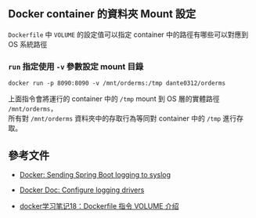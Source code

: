 Docker container 的資料夾 Mount 設定
-----------------------------------

`Dockerfile` 中 `VOLUME` 的設定值可以指定 container 中的路徑有哪些可以對應到 OS 系統路徑


### `run` 指定使用 `-v` 參數設定 mount 目錄

```console
docker run -p 8090:8090 -v /mnt/orderms:/tmp dante0312/orderms
```


上面指令會將運行的 container 中的 `/tmp` mount 到 OS 層的實體路徑 `/mnt/orderms`，  
所有對 `/mnt/orderms` 資料夾中的存取行為等同對 container 中的 `/tmp` 進行存取。


參考文件
-------

- [Docker: Sending Spring Boot logging to syslog](https://fabianlee.org/2017/03/21/docker-sending-spring-boot-logging-to-syslog/)

- [Docker Doc: Configure logging drivers](https://docs.docker.com/config/containers/logging/configure/)

- [docker学习笔记18：Dockerfile 指令 VOLUME 介绍](https://www.cnblogs.com/51kata/p/5266626.html)
